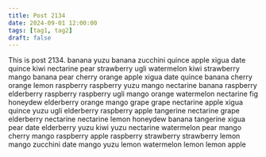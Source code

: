 ```yaml
---
title: Post 2134
date: 2024-09-01 12:00:00
tags: [tag1, tag2]
draft: false
---
```

This is post 2134.
banana
yuzu
banana
zucchini
quince
apple
xigua
date
quince
kiwi
nectarine
pear
strawberry
ugli
watermelon
kiwi
strawberry
mango
banana
pear
cherry
orange
apple
xigua
date
quince
banana
cherry
orange
lemon
raspberry
raspberry
yuzu
mango
nectarine
banana
raspberry
elderberry
raspberry
raspberry
ugli
mango
orange
watermelon
nectarine
fig
honeydew
elderberry
orange
mango
grape
grape
nectarine
apple
xigua
quince
yuzu
ugli
elderberry
raspberry
apple
tangerine
nectarine
grape
elderberry
nectarine
nectarine
lemon
honeydew
banana
tangerine
xigua
pear
date
elderberry
yuzu
kiwi
yuzu
nectarine
watermelon
pear
mango
cherry
mango
raspberry
apple
raspberry
strawberry
strawberry
lemon
mango
zucchini
date
mango
yuzu
lemon
watermelon
lemon
lemon
apple
